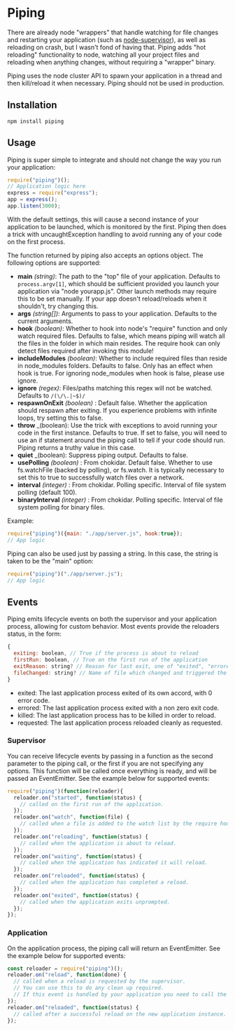# Piping

There are already node "wrappers" that handle watching for file changes and restarting your application (such as [node-supervisor](https://github.com/isaacs/node-supervisor)), as well as reloading on crash, but I wasn't fond of having that.
Piping adds "hot reloading" functionality to node, watching all your project files and reloading when anything changes, without requiring a "wrapper" binary.

Piping uses the node cluster API to spawn your application in a thread and then kill/reload it when necessary. Piping should not be used in production.

## Installation
```
npm install piping
```
## Usage

Piping is super simple to integrate and should not change the way you run your application:
```javascript
require("piping")();
// Application logic here
express = require("express");
app = express();
app.listen(3000);
```
With the default settings, this will cause a second instance of your application to be launched, which is monitored by the first. Piping then does a trick with uncaughtException handling to avoid running any of your code on the first process.

The function returned by piping also accepts an options object. The following options are supported:
- __main__ _(string)_: The path to the "top" file of your application. Defaults to `process.argv[1]`, which should be sufficient provided you launch your application via "node yourapp.js". Other launch methods may require this to be set manually. If your app doesn't reload/reloads when it shouldn't, try changing this.
- __args__ _(string[])_: Arguments to pass to your application. Defaults to the current arguments.
- __hook__ _(boolean)_: Whether to hook into node's "require" function and only watch required files. Defaults to false, which means piping will watch all the files in the folder in which main resides. The require hook can only detect files required after invoking this module!
- __includeModules__ _(boolean)_: Whether to include required files than reside in node_modules folders. Defaults to false. Only has an effect when hook is true. For ignoring node_modules when hook is false, please use ignore.
- __ignore__ _(regex)_: Files/paths matching this regex will not be watched. Defaults to `/(\/\.|~$)/`
- __respawnOnExit__ _(boolean)_ : Default false. Whether the application should respawn after exiting. If you experience problems with infinite loops, try setting this to false.
- __throw__ _(boolean): Use the trick with exceptions to avoid running your code in the first instance. Defaults to true. If set to false, you will need to use an if statement around the piping call to tell if your code should run. Piping returns a truthy value in this case.
- __quiet__ _(boolean): Suppress piping output. Defaults to false.
- __usePolling__ _(boolean)_ : From chokidar. Default false. Whether to use fs.watchFile (backed by polling), or fs.watch. It is typically necessary to set this to true to successfully watch files over a network.
- __interval__ _(integer)_ : From chokidar. Polling specific. Interval of file system polling (default 100).
- __binaryInterval__ _(integer)_ : From chokidar. Polling specific. Interval of file system polling for binary files.

Example:
```javascript
require("piping")({main: "./app/server.js", hook:true});
// App logic
```
Piping can also be used just by passing a string. In this case, the string is taken to be the "main" option:
```javascript
require("piping")("./app/server.js");
// App logic

```

## Events

Piping emits lifecycle events on both the supervisor and your application process, allowing for custom behavior. Most events provide the reloaders status, in the form:

```javascript
{
  exiting: boolean, // True if the process is about to reload
  firstRun: boolean, // True on the first run of the application
  exitReason: string? // Reason for last exit, one of "exited", "errored", "killed", "requested"
  fileChanged: string? // Name of file which changed and triggered the last reload.
}
```
* exited: The last application process exited of its own accord, with 0 error code.
* errored: The last application process exited with a non zero exit code.
* killed: The last application process has to be killed in order to reload.
* requested: The last application process reloaded cleanly as requested.

### Supervisor

You can receive lifecycle events by passing in a function as the second parameter to the piping call, or the first if you are not specifying any options.
This function will be called once everything is ready, and will be passed an EventEmitter. See the example below for supported events:

```javascript
require("piping")(function(reloader){
  reloader.on("started", function(status) {
    // called on the first run of the application.
  });
  reloader.on("watch", function(file) {
    // called when a file is added to the watch list by the require hook.
  });
  reloader.on("reloading", function(status) {
    // called when the application is about to reload.
  });
  reloader.on("waiting", function(status) {
    // called when the application has indicated it will reload.
  });
  reloader.on("reloaded", function(status) {
    // called when the application has completed a reload.
  });
  reloader.on("exited", function(status) {
    // called when the application exits unprompted.
  });
});
```

### Application

On the application process, the piping call will return an EventEmitter. See the example below for supported events:

```javascript
const reloader = require("piping")();
reloader.on("reload", function(done) {
  // called when a reload is requested by the supervisor.
  // You can use this to do any clean up required.
  // If this event is handled by your application you need to call the done function to indicate your application can be restarted now.
});
reloader.on("reloaded", function(status) {
  // called after a successful reload on the new application instance.
});
```